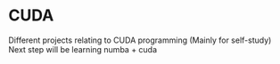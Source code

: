 # CUDA
Different projects relating to CUDA programming (Mainly for self-study)
Next step will be learning numba + cuda 
